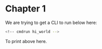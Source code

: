 # Chapter 1

We are trying to get a CLI to run below here:

```sh
<!-- cmdrun hi_world -->
```

To print above here.